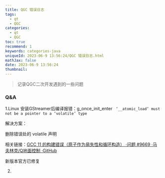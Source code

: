 ```yaml
---
title: QGC 错误日志
tags:
  - qt
  - QGC
categories:
  - qt
  - QGC
toc: true
recommend: 1
keywords: categories-java
uniqueId: 2023-06-9 13:56:24/QGC 错误日志.html
mathJax: false
date: 2023-06-9 13:56:24
thumbnail:
---
```


> 记录QGC二次开发遇到的一些问题
>
> <!-- more -->

### Q&A

1.Linux 安装GStreamer后编译报错：g_once_init_enter ` ‘__atomic_load’ must not be a pointer to a ‘volatile’ type`

解决方案：

删除错误处的 volatile 声明

相关链接：[GCC 11 的构建错误（原子作为易失性和循环构造） ·问题 #9669 ·马夫林克/Q地面控制 ·GitHub](https://github.com/mavlink/qgroundcontrol/issues/9669)

新版本官方已修复

2.
